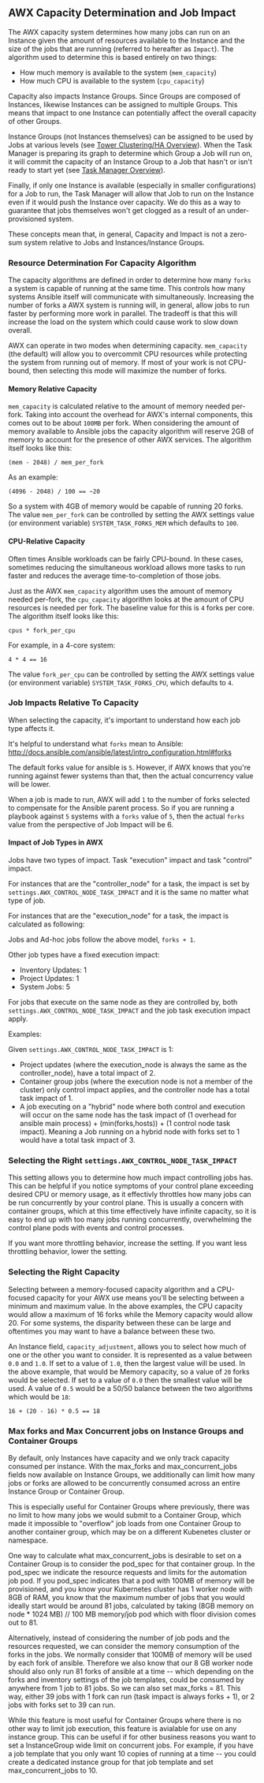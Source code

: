 ## AWX Capacity Determination and Job Impact

The AWX capacity system determines how many jobs can run on an Instance given the amount of resources
available to the Instance and the size of the jobs that are running (referred to hereafter as `Impact`).
The algorithm used to determine this is based entirely on two things:

* How much memory is available to the system (`mem_capacity`)
* How much CPU is available to the system (`cpu_capacity`)

Capacity also impacts Instance Groups. Since Groups are composed of Instances, likewise Instances can be
assigned to multiple Groups. This means that impact to one Instance can potentially affect the overall capacity of
other Groups.

Instance Groups (not Instances themselves) can be assigned to be used by Jobs at various levels (see [Tower Clustering/HA Overview](https://github.com/ansible/awx/blob/devel/docs/clustering.md)).
When the Task Manager is preparing its graph to determine which Group a Job will run on, it will commit the capacity of
an Instance Group to a Job that hasn't or isn't ready to start yet (see [Task Manager Overview](https://github.com/ansible/awx/blob/devel/docs/task_manager_system.md)).

Finally, if only one Instance is available (especially in smaller configurations) for a Job to run, the Task Manager will allow that
Job to run on the Instance even if it would push the Instance over capacity. We do this as a way to guarantee that jobs
themselves won't get clogged as a result of an under-provisioned system.

These concepts mean that, in general, Capacity and Impact is not a zero-sum system relative to Jobs and Instances/Instance Groups.


### Resource Determination For Capacity Algorithm

The capacity algorithms are defined in order to determine how many `forks` a system is capable of running at the same time. This controls how
many systems Ansible itself will communicate with simultaneously. Increasing the number of forks a AWX system is running will, in general,
allow jobs to run faster by performing more work in parallel. The tradeoff is that this will increase the load on the system which could cause work
to slow down overall.

AWX can operate in two modes when determining capacity. `mem_capacity` (the default) will allow you to overcommit CPU resources while protecting the system
from running out of memory. If most of your work is not CPU-bound, then selecting this mode will maximize the number of forks.


#### Memory Relative Capacity
`mem_capacity` is calculated relative to the amount of memory needed per-fork. Taking into account the overhead for AWX's internal components, this comes out
to be about `100MB` per fork. When considering the amount of memory available to Ansible jobs the capacity algorithm will reserve 2GB of memory to account
for the presence of other AWX services. The algorithm itself looks like this:

    (mem - 2048) / mem_per_fork

As an example:

    (4096 - 2048) / 100 == ~20

So a system with 4GB of memory would be capable of running 20 forks. The value `mem_per_fork` can be controlled by setting the AWX settings value
(or environment variable) `SYSTEM_TASK_FORKS_MEM` which defaults to `100`.


#### CPU-Relative Capacity

Often times Ansible workloads can be fairly CPU-bound. In these cases, sometimes reducing the simultaneous workload allows more tasks to run faster and reduces
the average time-to-completion of those jobs.

Just as the AWX `mem_capacity` algorithm uses the amount of memory needed per-fork, the `cpu_capacity` algorithm looks at the amount of CPU resources is needed
per fork. The baseline value for this is `4` forks per core. The algorithm itself looks like this:

    cpus * fork_per_cpu

For example, in a 4-core system:

    4 * 4 == 16

The value `fork_per_cpu` can be controlled by setting the AWX settings value (or environment variable) `SYSTEM_TASK_FORKS_CPU`, which defaults to `4`.

### Job Impacts Relative To Capacity

When selecting the capacity, it's important to understand how each job type affects it.

It's helpful to understand what `forks` mean to Ansible: http://docs.ansible.com/ansible/latest/intro_configuration.html#forks

The default forks value for ansible is `5`. However, if AWX knows that you're running against fewer systems than that, then the actual concurrency value
will be lower.

When a job is made to run, AWX will add `1` to the number of forks selected to compensate for the Ansible parent process. So if you are running a playbook against `5`
systems with a `forks` value of `5`, then the actual `forks` value from the perspective of Job Impact will be 6.

#### Impact of Job Types in AWX
Jobs have two types of impact. Task "execution" impact and task "control" impact.

For instances that are the "controller_node" for a task,
the impact is set by `settings.AWX_CONTROL_NODE_TASK_IMPACT` and it is the same no matter what type of job.

For instances that are the "execution_node" for a task, the impact is calculated as following:

Jobs and Ad-hoc jobs follow the above model, `forks + 1`.

Other job types have a fixed execution impact:

* Inventory Updates: 1
* Project Updates: 1
* System Jobs: 5

For jobs that execute on the same node as they are controlled by, both `settings.AWX_CONTROL_NODE_TASK_IMPACT` and the job task execution impact apply.

Examples:

Given `settings.AWX_CONTROL_NODE_TASK_IMPACT` is 1:

  - Project updates (where the execution_node is always the same as the controller_node), have a total impact of 2.
  - Container group jobs (where the execution node is not a member of the cluster) only control impact applies, and the controller node has a total task impact of 1.
  - A job executing on a "hybrid" node where both control and execution will occur on the same node has the task impact of (1 overhead for ansible main process) + (min(forks,hosts)) + (1 control node task impact). Meaning a Job running on a hybrid node with forks set to 1 would have a total task impact of 3.

### Selecting the Right `settings.AWX_CONTROL_NODE_TASK_IMPACT`

This setting allows you to determine how much impact controlling jobs has. This
can be helpful if you notice symptoms of your control plane exceeding desired
CPU or memory usage, as it effectivly throttles how many jobs can be run
concurrently by your control plane. This is usually a concern with container
groups, which at this time effectively have infinite capacity, so it is easy to
end up with too many jobs running concurrently, overwhelming the control plane
pods with events and control processes.

If you want more throttling behavior, increase the setting.
If you want less throttling behavior, lower the setting.

### Selecting the Right Capacity

Selecting between a memory-focused capacity algorithm and a CPU-focused capacity for your AWX use means you'll be selecting between a minimum
and maximum value. In the above examples, the CPU capacity would allow a maximum of 16 forks while the Memory capacity would allow 20. For some systems,
the disparity between these can be large and oftentimes you may want to have a balance between these two.

An Instance field, `capacity_adjustment`, allows you to select how much of one or the other you want to consider. It is represented as a value between `0.0`
and `1.0`.  If set to a value of `1.0`, then the largest value will be used. In the above example, that would be Memory capacity, so a value of `20` forks would
be selected. If set to a value of `0.0` then the smallest value will be used. A value of `0.5` would be a 50/50 balance between the two algorithms which would
be `18`:

    16 + (20 - 16) * 0.5 == 18

### Max forks and Max Concurrent jobs on Instance Groups and Container Groups

By default, only Instances have capacity and we only track capacity consumed per instance. With the max_forks and max_concurrent_jobs fields now available on Instance Groups, we additionally can limit how many jobs or forks are allowed to be concurrently consumed across an entire Instance Group or Container Group.

This is especially useful for Container Groups where previously, there was no limit to how many jobs we would submit to a Container Group, which made it impossible to "overflow" job loads from one Container Group to another container group, which may be on a different Kubenetes cluster or namespace.

One way to calculate what max_concurrent_jobs is desirable to set on a Container Group is to consider the pod_spec for that container group. In the pod_spec we indicate the resource requests and limits for the automation job pod. If you pod_spec indicates that a pod with 100MB of memory will be provisioned, and you know your Kubernetes cluster has 1 worker node with 8GB of RAM, you know that the maximum number of jobs that you would ideally start would be around 81 jobs, calculated by taking  (8GB memory on node * 1024 MB) // 100 MB memory/job pod which with floor division comes out to 81.

Alternatively, instead of considering the number of job pods and the resources requested, we can consider the memory consumption of the forks in the jobs. We normally consider that 100MB of memory will be used by each fork of ansible. Therefore we also know that our 8 GB worker node should also only run 81 forks of ansible at a time -- which depending on the forks and inventory settings of the job templates, could be consumed by anywhere from 1 job to 81 jobs. So we can also set max_forks = 81. This way, either 39 jobs with 1 fork can run (task impact is always forks + 1), or 2 jobs with forks set to 39 can run.

While this feature is most useful for Container Groups where there is no other way to limit job execution, this feature is avialable for use on any instance group. This can be useful if for other business reasons you want to set a InstanceGroup wide limit on concurrent jobs. For example, if you have a job template that you only want 10 copies of running at a time -- you could create a dedicated instance group for that job template and set max_concurrent_jobs to 10.
